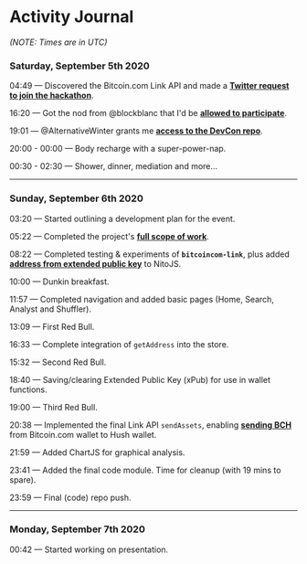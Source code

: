 # Activity Journal

_(NOTE: Times are in UTC)_

### Saturday, September 5th 2020

04:49 — Discovered the Bitcoin.com Link API and made a __[Twitter request to join the hackathon](https://twitter.com/ShomariPrince/status/1302106622781784064)__.

16:20 — Got the nod from @blockblanc that I'd be __[allowed to participate](https://twitter.com/ShomariPrince/status/1302280431124045824)__.

19:01 — @AlternativeWinter grants me __[access to the DevCon repo](https://twitter.com/ShomariPrince/status/1302320906132492295)__.

20:00 - 00:00 — Body recharge with a super-power-nap.

00:30 - 02:30 — Shower, dinner, mediation and more...

---

### Sunday, September 6th 2020

03:20 — Started outlining a development plan for the event.

05:22 — Completed the project's __[full scope of work](https://github.com/BCHDEVCON3/hush-your-money#event-goals)__.

08:22 — Completed testing & experiments of __`bitcoincom-link`__, plus added __[address from extended public key](https://gitlab.com/bchplease/nitojs/-/commit/e479f7707fe268ac68286ef6bc1aa101eb85eb08)__ to NitoJS.

10:00 — Dunkin breakfast.

11:57 — Completed navigation and added basic pages (Home, Search, Analyst and Shuffler).

13:09 — First Red Bull.

16:33 — Complete integration of `getAddress` into the store.

15:32 — Second Red Bull.

18:40 — Saving/clearing Extended Public Key (xPub) for use in wallet functions.

19:00 — Third Red Bull.

20:38 — Implemented the final Link API `sendAssets`, enabling __[sending BCH](https://explorer.bitcoin.com/bch/tx/b286eeb69ba1403b2eb0bc1e7e376e4e416fbcbd890b681e5a64d5d820e1c962)__ from Bitcoin.com wallet to Hush wallet.

21:59 — Added ChartJS for graphical analysis.

23:41 — Added the final code module. Time for cleanup (with 19 mins to spare).

23:59 — Final (code) repo push.

---

### Monday, September 7th 2020

00:42 — Started working on presentation.
